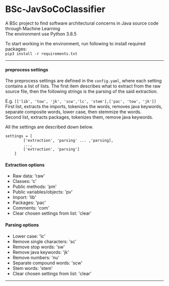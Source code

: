 # BSc-JavSoCoClassifier
A BSc project to find software architectural concerns in Java source code through Machine Learning  
The environment use Python 3.8.5  


To start working in the environment, run following to install required packages:   
`pip3 install -r requirements.txt`

---

#### preprocess settings
The preprocess settings are defined in the `config.yaml`, where each setting
contains a list of lists. 
The first item describes what to extract from the raw source 
file, then the following strings is the parsing of the said extraction.  

E.g. `[['lib', 'tow', 'jk', 'scw','lc', 'stem'],['pac', 'tow', 'jk']]`  
First list, extracts the imports, tokenizes the words, removes java keywords, 
separate composite words, lower case, then stemmize the words.  
Second list, extracts packages, tokenizes them, remove java keywords.  

All the settings are described down below.  

```
settings = [
        ['extraction', 'parsing' ... ,'parsing],
        ...,
        ['extraction', 'parsing']
    ]
```
#### Extraction options
* Raw data: 'raw'
* Classes: 'c'
* Public methods: 'pm'
* Public variables/objects: 'pv'
* Import: 'lib'
* Packages: 'pac'
* Comments: 'com'
* Clear chosen settings from list: 'clear'

#### Parsing options
* Lower case: 'lc'
* Remove single characters:  'sc'
* Remove stop words: 'sw'
* Remove java keywords: 'jk'
* Remove numbers: 'nu'
* Separate compound words: 'scw'
* Stem words: 'stem'
* Clear chosen settings from list: 'clear'

___
